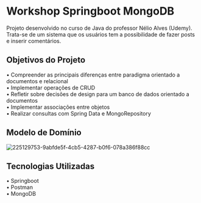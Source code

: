 # Workshop Springboot MongoDB
Projeto desenvolvido no curso de Java do professor Nélio Alves (Udemy). Trata-se de um sistema que os usuários tem a possibilidade de fazer posts e inserir comentários.


## Objetivos do Projeto
• Compreender as principais diferenças entre paradigma orientado a documentos e relacional <br>
• Implementar operações de CRUD <br>
• Refletir sobre decisões de design para um banco de dados orientado a documentos <br>
• Implementar associações entre objetos <br>
• Realizar consultas com Spring Data e MongoRepository <br>

## Modelo de Domínio
![225129753-9abfde5f-4cb5-4287-b0f6-078a386f88cc](https://github.com/AmandaDourado/workshop-springboot3-jpa/assets/107359369/eebb9a5c-0b7a-45f8-8ca3-67567f7a6886)

## Tecnologias Utilizadas 
• Springboot <br>
• Postman <br>
• MongoDB <br>

